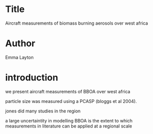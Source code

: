 # Title
Aircraft measurements of biomass burning aerosols over west africa

# Author
Emma Layton

# introduction
we present aircraft measurements of BBOA over west africa

particle size was measured using a PCASP (bloggs et al 2004).

jones did many studies in the region

a large uncertaintity in modelling BBOA is the extent to which
measurements in literature can be applied at a regional scale

